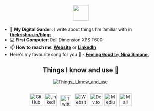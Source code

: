 <h1 align="center"><img src="https://cdn.thekrishna.in/img/kk-name-animated.svg" height="50" /></h1>

- 🌱 **My Digital Garden**: I write about things I'm familiar with in **[thekrishna.in/blogs](https://thekrishna.in/blogs/?utm_source=github)**.
- :computer: **First Computer**: Dell Dimension XPS T600r
- 📫 **How to reach me**: **[Website](https://thekrishna.in/?utm_source=github)** or **[LinkedIn](https://kanth.tech/linkedin?utm_source=github)**
- Here's my favourite song for you :trumpet: - [**Feeling Good** by **Nina Simone**.](https://youtube.com/watch?v=BNMKGYiJpvg)

<h2 align="center">Things I know and use 🌱</h2>
<p align="center"><a href="https://thekrishna.in/#skills?utm_source=github"><img alt="Things_I_know_and_use" src="https://cdn.thekrishna.in/img/Projects/gh-skills.jpg?20May22" /></a></p>
<h2 align="center"></h2>

<p align="center">   
<a id="GitHub"   href="https://kanth.tech/github?utm_source=github"    ><img width="40px" src="https://cdn.thekrishna.in/img/icon/gh-profile/github.svg"   alt="GitHub"   /></a>&nbsp;
<a id="LinkedIn" href="https://kanth.tech/linkedin?utm_source=github"  ><img width="40px" src="https://cdn.thekrishna.in/img/icon/gh-profile/linkedin.svg" alt="LinkedIn" /></a>&nbsp;&nbsp;
<a id="Twitter"  href="https://kanth.tech/twitter?utm_source=github"   ><img width="34px" src="https://cdn.thekrishna.in/img/icon/gh-profile/twitter.svg"  alt="Twitter"  /></a>&nbsp;&nbsp;
<a id="Website"  href="https://thekrishna.in/?utm_source=github"       ><img width="40px" src="https://cdn.thekrishna.in/img/icon/gh-profile/web.svg"      alt="Website"  /></a>&nbsp;
<a id="Dev.to"   href="https://kanth.tech/devto?utm_source=github"     ><img width="40px" src="https://cdn.thekrishna.in/img/icon/gh-profile/dev.svg"      alt="Dev.to"   /></a>&nbsp;
<a id="Medium"   href="https://kanth.tech/medium?utm_source=github"    ><img width="40px" src="https://cdn.thekrishna.in/img/icon/gh-profile/medium.svg"   alt="Medium"   /></a>&nbsp;
<a id="Mail"     href="mailto:mail@kanth.tech"                         ><img width="40px" src="https://cdn.thekrishna.in/img/icon/gh-profile/mail.svg"     alt="Mail"     /></a>
</p>
